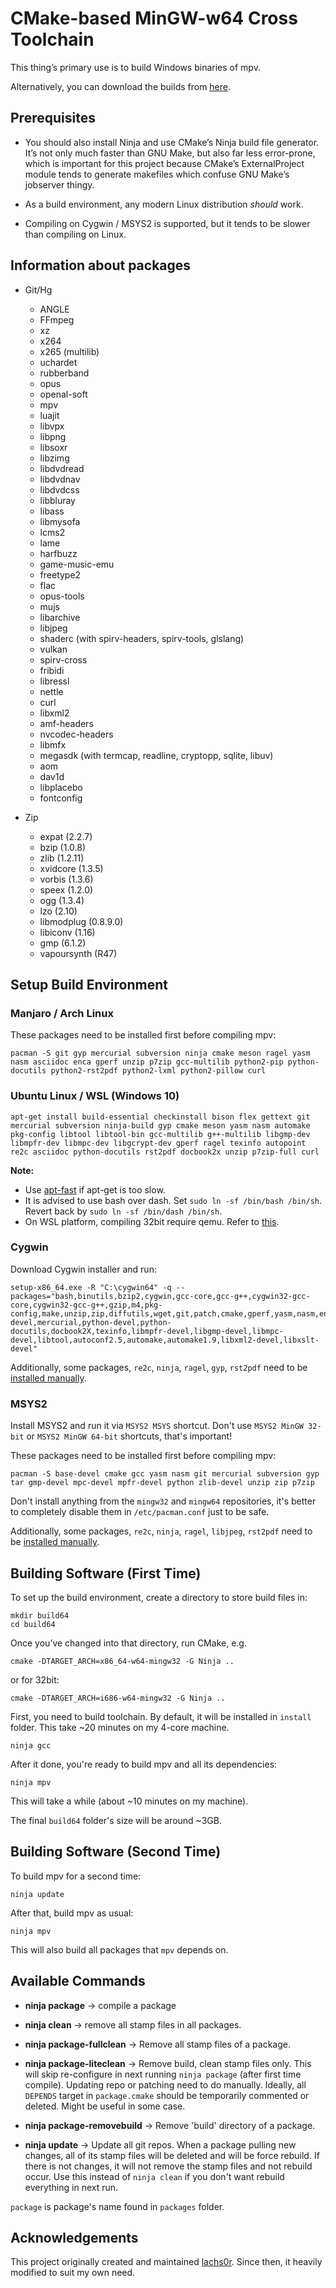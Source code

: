 # CMake-based MinGW-w64 Cross Toolchain

This thing’s primary use is to build Windows binaries of mpv.

Alternatively, you can download the builds from [here](https://sourceforge.net/projects/mpv-player-windows/files/).

## Prerequisites

 -  You should also install Ninja and use CMake’s Ninja build file generator.
    It’s not only much faster than GNU Make, but also far less error-prone,
    which is important for this project because CMake’s ExternalProject module
    tends to generate makefiles which confuse GNU Make’s jobserver thingy.

 -  As a build environment, any modern Linux distribution *should* work.

-   Compiling on Cygwin / MSYS2 is supported, but it tends to be slower
    than compiling on Linux.


## Information about packages

- Git/Hg
    - ANGLE
    - FFmpeg
    - xz
    - x264
    - x265 (multilib)
    - uchardet
    - rubberband
    - opus
    - openal-soft
    - mpv
    - luajit
    - libvpx
    - libpng
    - libsoxr
    - libzimg
    - libdvdread
    - libdvdnav
    - libdvdcss
    - libbluray
    - libass
    - libmysofa
    - lcms2
    - lame
    - harfbuzz
    - game-music-emu
    - freetype2
    - flac
    - opus-tools
    - mujs
    - libarchive
    - libjpeg
    - shaderc (with spirv-headers, spirv-tools, glslang)
    - vulkan
    - spirv-cross
    - fribidi
    - libressl
    - nettle
    - curl
    - libxml2
    - amf-headers
    - nvcodec-headers
    - libmfx
    - megasdk (with termcap, readline, cryptopp, sqlite, libuv)
    - aom
    - dav1d
    - libplacebo
    - fontconfig

- Zip
    - expat (2.2.7)
    - bzip (1.0.8)
    - zlib (1.2.11)
    - xvidcore (1.3.5)
    - vorbis (1.3.6)
    - speex (1.2.0)
    - ogg (1.3.4)
    - lzo (2.10)
    - libmodplug (0.8.9.0)
    - libiconv (1.16)
    - gmp (6.1.2)
    - vapoursynth (R47)


## Setup Build Environment
### Manjaro / Arch Linux

These packages need to be installed first before compiling mpv:

    pacman -S git gyp mercurial subversion ninja cmake meson ragel yasm nasm asciidoc enca gperf unzip p7zip gcc-multilib python2-pip python-docutils python2-rst2pdf python2-lxml python2-pillow curl

### Ubuntu Linux / WSL (Windows 10)

    apt-get install build-essential checkinstall bison flex gettext git mercurial subversion ninja-build gyp cmake meson yasm nasm automake pkg-config libtool libtool-bin gcc-multilib g++-multilib libgmp-dev libmpfr-dev libmpc-dev libgcrypt-dev gperf ragel texinfo autopoint re2c asciidoc python-docutils rst2pdf docbook2x unzip p7zip-full curl

**Note:**

* Use [apt-fast](https://github.com/ilikenwf/apt-fast) if apt-get is too slow.
* It is advised to use bash over dash. Set `sudo ln -sf /bin/bash /bin/sh`. Revert back by `sudo ln -sf /bin/dash /bin/sh`.
* On WSL platform, compiling 32bit require qemu. Refer to [this](https://github.com/Microsoft/WSL/issues/2468#issuecomment-374904520).

### Cygwin

Download Cygwin installer and run:

    setup-x86_64.exe -R "C:\cygwin64" -q --packages="bash,binutils,bzip2,cygwin,gcc-core,gcc-g++,cygwin32-gcc-core,cygwin32-gcc-g++,gzip,m4,pkg-config,make,unzip,zip,diffutils,wget,git,patch,cmake,gperf,yasm,nasm,enca,asciidoc,bison,flex,gettext-devel,mercurial,python-devel,python-docutils,docbook2X,texinfo,libmpfr-devel,libgmp-devel,libmpc-devel,libtool,autoconf2.5,automake,automake1.9,libxml2-devel,libxslt-devel"

Additionally, some packages, `re2c`, `ninja`, `ragel`, `gyp`, `rst2pdf` need to be [installed manually](https://gist.github.com/shinchiro/705b0afcc7b6c0accffba1bedb067abf).

### MSYS2

Install MSYS2 and run it via `MSYS2 MSYS` shortcut.
Don't use `MSYS2 MinGW 32-bit` or `MSYS2 MinGW 64-bit` shortcuts, that's important!

These packages need to be installed first before compiling mpv:

    pacman -S base-devel cmake gcc yasm nasm git mercurial subversion gyp tar gmp-devel mpc-devel mpfr-devel python zlib-devel unzip zip p7zip

Don't install anything from the `mingw32` and `mingw64` repositories,
it's better to completely disable them in `/etc/pacman.conf` just to be safe.

Additionally, some packages, `re2c`, `ninja`, `ragel`, `libjpeg`, `rst2pdf` need to be [installed manually](https://gist.github.com/shinchiro/705b0afcc7b6c0accffba1bedb067abf).


## Building Software (First Time)

To set up the build environment, create a directory to store build files in:

    mkdir build64
    cd build64

Once you’ve changed into that directory, run CMake, e.g.

    cmake -DTARGET_ARCH=x86_64-w64-mingw32 -G Ninja ..

or for 32bit:

    cmake -DTARGET_ARCH=i686-w64-mingw32 -G Ninja ..

First, you need to build toolchain. By default, it will be installed in `install` folder. This take ~20 minutes on my 4-core machine.

    ninja gcc

After it done, you're ready to build mpv and all its dependencies:

    ninja mpv

This will take a while (about ~10 minutes on my machine).

The final `build64` folder's size will be around ~3GB.

## Building Software (Second Time)

To build mpv for a second time:

    ninja update

After that, build mpv as usual:

    ninja mpv

This will also build all packages that `mpv` depends on.

## Available Commands

* **ninja package** -> compile a package

* **ninja clean** -> remove all stamp files in all packages.

* **ninja package-fullclean** -> Remove all stamp files of a package.

* **ninja package-liteclean** -> Remove build, clean stamp files only. This will skip re-configure in next running `ninja package` (after first time compile). Updating repo or patching need to do manually. Ideally, all `DEPENDS` target in `package.cmake` should be temporarily commented or deleted. Might be useful in some case.

* **ninja package-removebuild** -> Remove 'build' directory of a package.

* **ninja update** -> Update all git repos. When a package pulling new changes, all of its stamp files will be deleted and will be force rebuild. If there is not changes, it will not remove the stamp files and not rebuild occur. Use this instead of `ninja clean` if you don't want rebuild everything in next run.

`package` is package's name found in `packages` folder.

## Acknowledgements

This project originally created and maintained [lachs0r](https://github.com/lachs0r/mingw-w64-cmake). Since then, it heavily modified to suit my own need.
